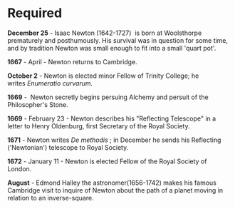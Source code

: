 # Required
**December 25** - Isaac Newton (1642-1727)  is born at Woolsthorpe prematurely and posthumously. His survival was in question for some time, and by tradition Newton was small enough to fit into a small 'quart pot'.

**1667** - April - Newton returns to Cambridge.

**October 2** - Newton is elected minor Fellow of Trinity College; he writes _Enumeratio curvarum._

**1669** -  Newton secretly begins persuing Alchemy and persuit of the Philosopher's Stone.

**1669** - February 23 - Newton describes his "Reflecting Telescope" in a letter to Henry Oldenburg, first Secretary of the Royal Society.

**1671** - Newton writes _De methodis_ ; in December he sends his Reflecting ('Newtonian') telescope to Royal Society.

**1672** - January 11 - Newton is elected Fellow of the Royal Society of London.

**August** - Edmond Halley the astronomer(1656-1742) makes his famous Cambridge visit to inquire of Newton about the path of a planet moving in relation to an inverse-square.

